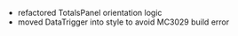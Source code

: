 - refactored TotalsPanel orientation logic
- moved DataTrigger into style to avoid MC3029 build error
